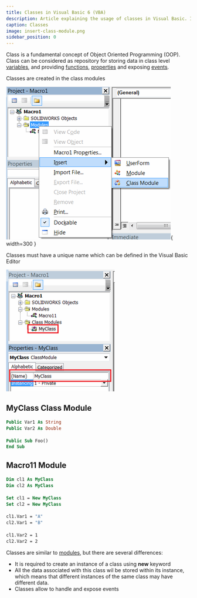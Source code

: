 ```yaml
---
title: Classes in Visual Basic 6 (VBA)
description: Article explaining the usage of classes in Visual Basic. Introducing to Object Oriented Programming (OOP)
caption: Classes
image: insert-class-module.png
sidebar_position: 0
---
```

Class is a fundamental concept of Object Oriented Programming (OOP). Class can be considered as repository for storing data in class level [variables](/docs/codestack/visual-basic/variables/), and providing [functions](/docs/codestack/visual-basic/functions/), [properties](/docs/codestack/visual-basic/properties/) and exposing [events](/docs/codestack/visual-basic/events/).

Classes are created in the class modules

![Adding new class module](insert-class-module.png){ width=300 }

Classes must have a unique name which can be defined in the Visual Basic Editor

![Name of a class](class-name.png)

## MyClass Class Module
~~~vb
Public Var1 As String
Public Var2 As Double

Public Sub Foo()
End Sub
~~~

## Macro11 Module
~~~ vb
Dim cl1 As MyClass
Dim cl2 As MyClass

Set cl1 = New MyClass
Set cl2 = New MyClass

cl1.Var1 = "A"
cl2.Var1 = "B"

cl1.Var2 = 1
cl2.Var2 = 2
~~~

Classes are similar to [modules](/docs/codestack/visual-basic/modules/), but there are several differences:

* It is required to create an instance of a class using **new** keyword
* All the data associated with this class wil be stored within its instance, which means that different instances of the same class may have different data.
* Classes allow to handle and expose events
